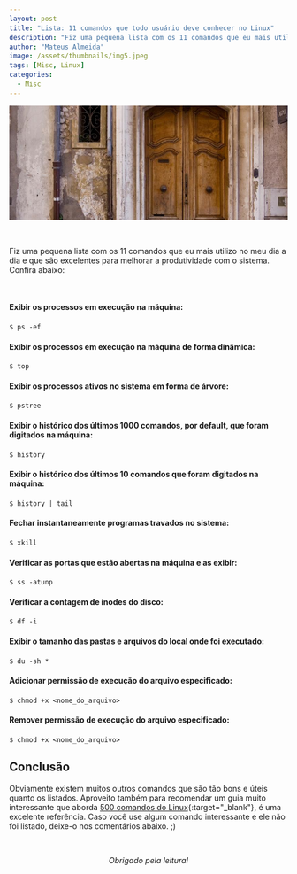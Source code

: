 ```yaml
---
layout: post
title: "Lista: 11 comandos que todo usuário deve conhecer no Linux"
description: "Fiz uma pequena lista com os 11 comandos que eu mais utilizo no meu dia a dia e que são excelentes para melhorar a produtividade com o sistema..."
author: "Mateus Almeida"
image: /assets/thumbnails/img5.jpeg
tags: [Misc, Linux]
categories:
  - Misc
---
```


![Book](/assets/thumbnails/img5.jpeg)

<br>

Fiz uma pequena lista com os 11 comandos que eu mais utilizo no meu dia a dia e que são excelentes para melhorar a produtividade com o sistema. Confira abaixo:

<br>

#### Exibir os processos em execução na máquina:
```
$ ps -ef
```

#### Exibir os processos em execução na máquina de forma dinâmica:
```
$ top
```

#### Exibir os processos ativos no sistema em forma de árvore:
```
$ pstree
```

#### Exibir o histórico dos últimos 1000 comandos, por default, que foram digitados na máquina:
```
$ history
```

#### Exibir o histórico dos últimos 10 comandos que foram digitados na máquina:
```
$ history | tail
```

#### Fechar instantaneamente programas travados no sistema:
```
$ xkill
```

#### Verificar as portas que estão abertas na máquina e as exibir:
```
$ ss -atunp
```

#### Verificar a contagem de inodes do disco:
```
$ df -i
```

#### Exibir o tamanho das pastas e arquivos do local onde foi executado:
```
$ du -sh *
```

#### Adicionar permissão de execução do arquivo especificado:
```
$ chmod +x <nome_do_arquivo>
```

#### Remover permissão de execução do arquivo especificado:
```
$ chmod +x <nome_do_arquivo>
```

## Conclusão

Obviamente existem muitos outros comandos que são tão bons e úteis quanto os listados. Aproveito também para recomendar um guia muito interessante que aborda [500 comandos do Linux](https://www.linuxpro.com.br/dl/guia_500_comandos_Linux.pdf){:target="_blank"}, é uma excelente referência. Caso você use algum comando interessante e ele não foi listado, deixe-o nos comentários abaixo. ;)

<br><center><i>Obrigado pela leitura!</i></center>

